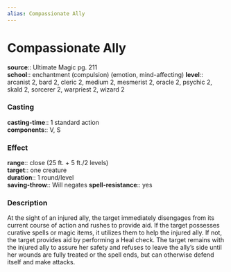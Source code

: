 ```yaml
---
alias: Compassionate Ally
---
```


# Compassionate Ally 

**source**:: Ultimate Magic pg. 211  
**school**:: enchantment (compulsion) (emotion, mind-affecting)
**level**:: arcanist 2, bard 2, cleric 2, medium 2, mesmerist 2, oracle 2, psychic 2, skald 2, sorcerer 2, warpriest 2, wizard 2

### Casting 

**casting-time**:: 1 standard action  
**components**:: V, S

### Effect 

**range**:: close (25 ft. + 5 ft./2 levels)  
**target**:: one creature  
**duration**:: 1 round/level  
**saving-throw**:: Will negates
**spell-resistance**:: yes

### Description 

At the sight of an injured ally, the target immediately disengages from its current course of action and rushes to provide aid. If the target possesses curative spells or magic items, it utilizes them to help the injured ally. If not, the target provides aid by performing a Heal check. The target remains with the injured ally to assure her safety and refuses to leave the ally’s side until her wounds are fully treated or the spell ends, but can otherwise defend itself and make attacks.
